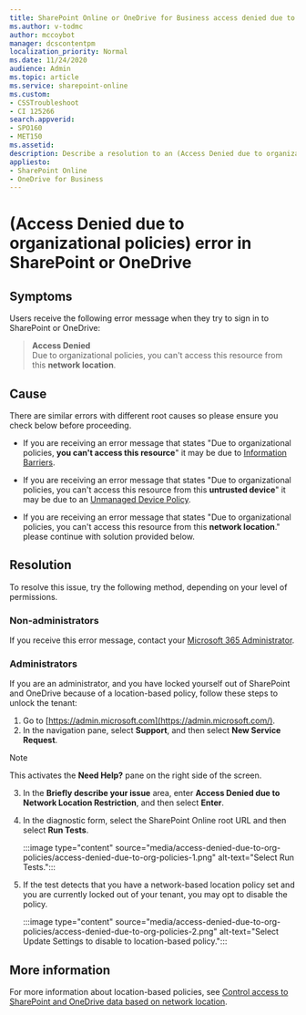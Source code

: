 ```yaml
---
title: SharePoint Online or OneDrive for Business access denied due to organizational policies error message 
ms.author: v-todmc
author: mccoybot
manager: dcscontentpm
localization_priority: Normal
ms.date: 11/24/2020
audience: Admin
ms.topic: article
ms.service: sharepoint-online
ms.custom: 
- CSSTroubleshoot
- CI 125266
search.appverid:
- SPO160
- MET150
ms.assetid: 
description: Describe a resolution to an (Access Denied due to organizational policies) error in SharePoint and OneDrive
appliesto:
- SharePoint Online
- OneDrive for Business
---
```


# (Access Denied due to organizational policies) error in SharePoint or OneDrive

## Symptoms

Users receive the following error message when they try to sign in to SharePoint or OneDrive:

> **Access Denied**<br/>
> Due to organizational policies, you can't access this resource from this **network location**.

## Cause

There are similar errors with different root causes so please ensure you check below before proceeding. 

- If you are receiving an error message that states "Due to organizational policies, **you can't access this resource**" it may be due to [Information Barriers](/sharepoint/information-barriers).

- If you are receiving an error message that states "Due to organizational policies, you can't access this resource from this **untrusted device**" it may be due to an [Unmanaged Device Policy](/sharepoint/control-access-from-unmanaged-devices).

- If you are receiving an error message that states "Due to organizational policies, you can't access this resource from this **network location**." please continue with solution provided below. 

## Resolution

To resolve this issue, try the following method, depending on your level of permissions.

### Non-administrators
If you receive this error message, contact your [Microsoft 365 Administrator](/microsoft-365/admin/add-users/about-admin-roles?view=o365-worldwide&preserve-view=true). 

### Administrators

If you are an administrator, and you have locked yourself out of SharePoint and OneDrive because of a location-based policy, follow these steps to unlock the tenant:
1.	Go to [https://admin.microsoft.com](https://admin.microsoft.com/).
2.	In the navigation pane, select **Support**, and then select **New Service Request**.

> [!note]
> This activates the **Need Help?** pane on the right side of the screen.

3.	In the **Briefly describe your issue** area, enter **Access Denied due to Network Location Restriction**, and then select **Enter**. 
4.	In the diagnostic form, select the SharePoint Online root URL and then select **Run Tests**.

    :::image type="content" source="media/access-denied-due-to-org-policies/access-denied-due-to-org-policies-1.png" alt-text="Select Run Tests.":::
5. If the test detects that you have a network-based location policy set and you are currently locked out of your tenant, you may opt to disable the policy.

    :::image type="content" source="media/access-denied-due-to-org-policies/access-denied-due-to-org-policies-2.png" alt-text="Select Update Settings to disable to location-based policy.":::
 
## More information

For more information about location-based policies, see [Control access to SharePoint and OneDrive data based on network location](/sharepoint/control-access-based-on-network-location).
